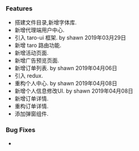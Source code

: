 ### Features
* 搭建文件目录,新增字体库.
* 新增代理端用户中心.
* 引入 taro-ui 框架.  by shawn 2019年03月29日
* 新增 taro 路由功能.
* 新增活动页面.
* 新增广告预览页面.
* 新增订单列表.   by shawn 2019年04月06日
* 引入 redux.
* 重构个人中心. by shawn 2019年04月08日
* 新增个人信息修改UI. by shawn 2019年04月08日
* 新增订单详情. 
* 重构订单详情. 
* 添加弹窗组件. 

### Bug Fixes
* 